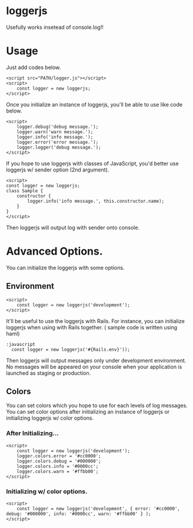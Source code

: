 # loggerjs
Usefully works insetead of console.log!!

# Usage
Just add codes below.

```
<script src="PATH/logger.js"></script>
<script>
    const logger = new loggerjs;
</script>
```

Once you initialize an instance of loggerjs, you'll be able to use like code below.

```
<script>
    logger.debug('debug message.');
    logger.warn('warn message.');
    logger.info('info message.');
    logger.error('error message.');
    logger.logger('debug message.');
</script>
```

If you hope to use loggerjs with classes of JavaScript, you'd better use loggerjs w/ sender option (2nd argument).
```
<script>
const logger = new loggerjs;
class Sample {
    constructor {
        logger.info('info message.', this.constructor.name);
    }
}
</script>
```

Then loggerjs will output log with sender onto console.

# Advanced Options.
You can initialize the loggerjs with some options.

## Environment

```
<script>
    const logger = new loggerjs('development');
</script>
```

It'll be useful to use the loggerjs with Rails. For instance, you can initialize loggerjs when using with Rails together. ( sample code is written using haml)

```
:javascript
  const logger = new loggerjs('#{Rails.env}'));
```

Then loggerjs will output messages only under development environment. No messages will be appeared on your console when your application is launched as staging or production.

## Colors
You can set colors which you hope to use for each levels of log messages. You can set color options after initializing an instance of loggerjs or initializing loggerjs w/ color options.


### After Initializing...
```
<script>
    const logger = new loggerjs('development');
    logger.colors.error = '#cc0000';
    logger.colors.debug = '#000000';
    logger.colors.info = '#0000cc';
    logger.colors.warn = '#ffbb00';
</script>
```

### Initializing w/ color options.
```
<script>
    const logger = new loggerjs('development', { error: '#cc0000', debug: '#000000', info: '#0000cc', warn: '#ffbb00' } );
</script>
```

